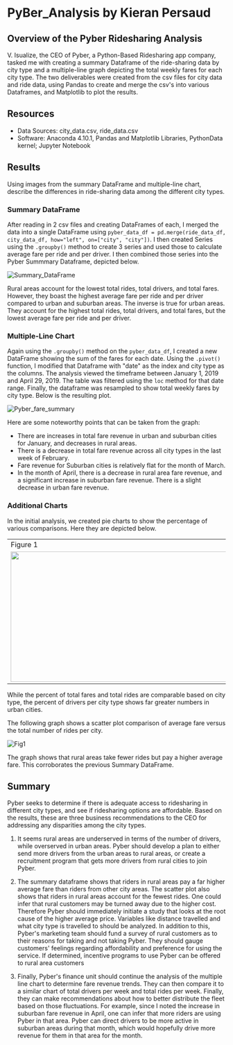 # PyBer_Analysis by Kieran Persaud

## Overview of the Pyber Ridesharing Analysis
V. Isualize, the CEO of Pyber, a Python-Based Ridesharing app company, tasked me with creating a summary Dataframe of the ride-sharing data by city type and a multiple-line graph depicting the total weekly fares for each city type. The two deliverables were created from the csv files for city data and ride data, using Pandas to create and merge the csv's into various Dataframes, and Matplotlib to plot the results.

## Resources
- Data Sources: city_data.csv, ride_data.csv
- Software: Anaconda 4.10.1, Pandas and Matplotlib Libraries, PythonData kernel; Jupyter Notebook
 
## Results
Using images from the summary DataFrame and multiple-line chart, describe the differences in ride-sharing data among the different city types.

### Summary DataFrame
After reading in 2 csv files and creating DataFrames of each, I merged the data into a single DataFrame using 
```pyber_data_df = pd.merge(ride_data_df, city_data_df, how="left", on=["city", "city"])```. I then created Series using the ```.groupby()``` method to create 3 series and used those to calculate average fare per ride and per driver.
I then combined those series into the Pyber Summmary Dataframe, depicted below.

![Summary_DataFrame](https://user-images.githubusercontent.com/84286467/126079186-e9fabfd9-c394-44c4-a1f9-14e87b8b3607.PNG)

Rural areas account for the lowest total rides, total drivers, and total fares. However, they boast the highest average fare per ride and per driver compared to urban and suburban areas. The inverse is true for urban areas. They account for the highest total rides, total drivers, and total fares, but the lowest average fare per ride and per driver.

### Multiple-Line Chart
Again using the ```.groupby()``` method on the ```pyber_data_df```, I created a new DataFrame showing the sum of the fares for each date. Using the ```.pivot()``` function, I modified that Dataframe with "date" as the index and city type as the columns. The analysis viewed the timeframe between January 1, 2019 and April 29, 2019. The table was filtered using the ```loc``` method for that date range. Finally, the dataframe was resampled to show total weekly fares by city type. Below is the resulting plot.

![Pyber_fare_summary](https://user-images.githubusercontent.com/84286467/126079765-35844a83-0e1a-4ecc-9725-2445e2e29856.png)

Here are some noteworthy points that can be taken from the graph:
- There are increases in total fare revenue in urban and suburban cities for January, and decreases in rural areas. 
- There is a decrease in total fare revenue across all city types in the last week of February.
- Fare revenue for Suburban cities is relatively flat for the month of March.
- In the month of April, there is a decrease in rural area fare revenue, and a significant increase in suburban fare revenue. There is a slight decrease in urban fare revenue.

### Additional Charts
In the initial analysis, we created pie charts to show the percentage of various comparisons. Here they are depicted below.

<table>
  <tr>
    <td>Figure 1</td>
   <td>Figure 2</td>
    <td>Figure 3</td>
  </tr>
  <tr>
    <td><img src="https://user-images.githubusercontent.com/84286467/126081144-c23242f0-13e4-49dd-a08c-0b99e66fdded.png" width=720 height=300></td>
    <td><img src="https://user-images.githubusercontent.com/84286467/126081147-c68afe5e-4f00-48ee-828c-8d2f6de607ed.png" width=720 height=300></td>
    <td><img src="https://user-images.githubusercontent.com/84286467/126081148-30be3f6e-fc30-484d-ba26-0d85af67528e.png" width=720 height=300></td>
  </tr>
 </table>

While the percent of total fares and total rides are comparable based on city type, the percent of drivers per city type shows far greater numbers in urban cities. 
 
The following graph shows a scatter plot comparison of average fare versus the total number of rides per city.

![Fig1](https://user-images.githubusercontent.com/84286467/126081403-726fe9ea-2b6d-4019-8000-d08bc6b9c4d0.png)

The graph shows that rural areas take fewer rides but pay a higher average fare. This corroborates the previous Summary DataFrame.

## Summary
Pyber seeks to determine if there is adequate access to ridesharing in different city types, and see if ridesharing options are affordable. Based on the results, these are three business recommendations to the CEO for addressing any disparities among the city types.

1. It seems rural areas are underserved in terms of the number of drivers, while overserved in urban areas. Pyber should develop a plan to either send more drivers from the urban areas to rural areas, or create a recruitment program that gets more drivers from rural cities to join Pyber.

2. The summary dataframe shows that riders in rural areas pay a far higher average fare than riders from other city areas. The scatter plot also shows that riders in rural areas account for the fewest rides. One could infer that rural customers may be turned away due to the higher cost. Therefore Pyber should immediately initiate a study that looks at the root cause of the higher average price. Variables like distance travelled and what city type is travelled to should be analyzed. In addition to this, Pyber's marketing team should fund a survey of rural customers as to their reasons for taking and not taking Pyber. They should gauge customers' feelings regarding affordability and preference for using the service. If determined, incentive programs to use Pyber can be offered to rural area customers

3. Finally, Pyber's finance unit should continue the analysis of the multiple line chart to determine fare revenue trends. They can then compare it to a similar chart of total drivers per week and total rides per week. Finally, they can make recommendations about how to better distribute the fleet based on those fluctuations. For example, since I noted the increase in suburban fare revenue in April, one can infer that more riders are using Pyber in that area. Pyber can direct drivers to be more active in suburban areas during that month, which would hopefully drive more revenue for them in that area for the month.
